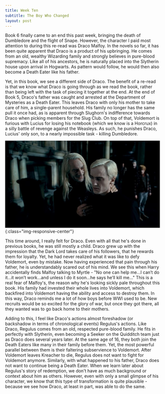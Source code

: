 ```yaml
---
title: Week Ten
subtitle: The Boy Who Changed
layout: post
---
```


Book 6 finally came to an end this past week, bringing the death of Dumbledore and the flight of Snape. However, the character I paid most attention to during this re-read was Draco Malfoy. In the novels so far, it has been quite apparent that Draco is a product of his upbringing. He comes from an old, wealthy Wizarding family and strongly believes in pure-blood supremacy. Like all of his ancestors, he is naturally placed into the Slytherin house upon arrival in Hogwarts. As pattern would follow, he would then also become a Death Eater like his father.

Yet, in this book, we see a different side of Draco. The benefit of a re-read is that we know what Draco is going through as we read the book, rather than being left with the task of piecing it together at the end. At the end of Book 5, Draco's father was caught and arrested at the Department of Mysteries as a Death Eater. This leaves Draco with only his mother to take care of him, a single-parent household. His family no longer has the same pull it once had, as is apparent through Slughorn's indifference towards Draco when picking members for the Slug Club. On top of that, Voldemort is furious with Lucius for losing his notebook (which we know is a Horcrux) in a silly battle of revenge against the Weasleys. As such, he punishes Draco, Lucius' only son, to a nearly impossible task - killing Dumbledore. 

![Lucius and Draco](/assets/images/Lucius_draco.jpg){:class="img-responsive-center"}
<br />

This time around, I really felt for Draco. Even with all that he's done in previous books, he was still mostly a child. Draco grew up with the impression that the Dark Lord takes care of his followers, that he rewards them for loyalty. Yet, he had never realized what it was like to defy Voldemort, even by mistake. Now having experienced that pain through his father, he is understandably scared out of his mind. We see this when Harry accidentally finds Malfoy talking to Myrtle - "No one can help me...I can’t do it…it won’t work…and unless I do it soon…he says he’ll kill me…" This is a real fear of Malfoy's, the reason why he's looking sickly pale throughout this book. His family had invested their whole lives into Voldemort, which backfired into Voldemort having the ability and access to destroy them. In this way, Draco reminds me a lot of how boys before WWI used to be. New recruits would be so excited for the glory of war, but once they got there, all they wanted was to go back home to their mothers. 

Adding to this, I feel like Draco's actions almost foreshadow (or backshadow in terms of chronological events) Regulus's actions. Like Draco, Regulus comes from an old, respected pure-blood family. He fits in perfectly with Slytherin, even becoming a Seeker on the Quidditch team just as Draco does several years later. At the same age of 16, they both join the Death Eaters like many in their family before them. Yet, the most powerful parallel between them is their faltering subservience to Voldemort. After Voldemort leaves Kreacher to die, Regulus does not want to fight for Voldemort anymore. Similarly, with what happened to his father, Draco does not want to continue being a Death Eater. When we learn later about Regulus's story of redemption, we don't have as much background or context about him as others. However, even with only a small glimpse of his character, we know that this type of transformation is quite plausible - because we see how Draco, at least in part, was able to do the same.